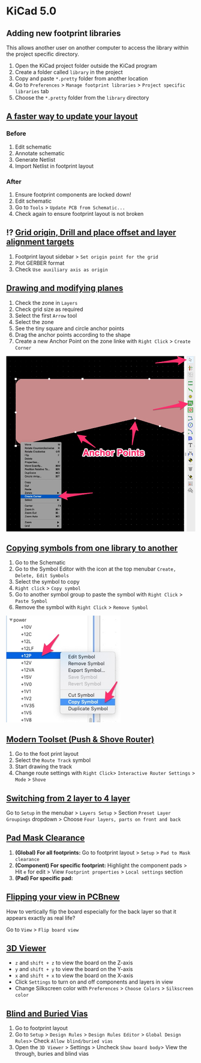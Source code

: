 # KiCad 5.0

## Adding new footprint libraries

This allows another user on another computer to access the library within the project specific directory.

1. Open the KiCad project folder outside the KiCad program
1. Create a folder called `library` in the project
1. Copy and paste `*.pretty` folder from another location
1. Go to `Preferences` > `Manage footprint libraries` > `Project specific libraries` tab
1. Choose the `*.pretty` folder from the `library` directory

## [A faster way to update your layout](https://www.youtube.com/watch?v=FO7sArFLOdk)

### Before

1. Edit schematic
1. Annotate schematic
1. Generate Netlist
1. Import Netlist in footprint layout

### After

1. Ensure footprint components are locked down!
1. Edit schematic
1. Go to `Tools` > `Update PCB from Schematic...`
1. Check again to ensure footprint layout is not broken

## ⁉️ [Grid origin, Drill and place offset and layer alignment targets](https://www.youtube.com/watch?v=lWyEiKdQi4k)



1. Footprint layout sidebar > `Set origin point for the grid`
1. Plot GERBER format
1. Check `Use auxiliary axis as origin`

## [Drawing and modifying planes](https://www.youtube.com/watch?v=jEDCzisf0Rk)

1. Check the zone in `Layers`
2. Check grid size as required
3.  Select the first `Arrow` tool
4. Select the zone
5. See the tiny square and circle anchor points
6. Drag the anchor points according to the shape 
7. Create a new Anchor Point on the zone linke with  `Right Click` > `Create Corner`

![](images/create-corner.jpg)



## [Copying symbols from one library to another](https://www.youtube.com/watch?v=Dd7KLLg59O0)

1. Go to the Schematic
2. Go to the Symbol Editor with the icon at the top menubar `Create, Delete, Edit Symbols`
3. Select the symbol to copy
4. `Right click` > `Copy symbol`
5. Go to another symbol group to paste the symbol with `Right Click` > `Paste Symbol`
6. Remove the symbol with `Right Click` > `Remove Symbol`

![](images/copy-paste-remove-symbol.jpg)

## [Modern Toolset (Push & Shove Router)](https://www.youtube.com/watch?v=wkL0WoKleYU)

1. Go to the foot print layout
2. Select the `Route Track` symbol
3. Start drawing the track
4. Change route settings with `Right Click`> `Interactive Router Settings` > `Mode` > `Shove`

## [Switching from 2 layer to 4 layer](https://www.youtube.com/watch?v=OBY1GuCmgPY)

Go to `Setup` in the menubar > `Layers Setup` > Section `Preset Layer Groupings` dropdown > Choose `Four layers, parts on front and back` 

## [Pad Mask Clearance](https://www.youtube.com/watch?v=qrlE_UGiBuU)

1. **(Global) For all footprints:** Go to footprint layout > `Setup` > `Pad to Mask clearance`
2. **(Component) For specific footprint:** Highlight the component pads > Hit `e` for edit > View `Footprint properties` > `Local settings` section
3. **(Pad) For specific pad:**

## [Flipping your view in PCBnew](https://www.youtube.com/watch?v=OwOlJv5TwrA)

How to vertically flip the board especially for the back layer so that it appears exactly as real life?

Go to `View` > `Flip board view`

## [3D Viewer](https://www.youtube.com/watch?v=lu41QO-K7GQ)

- `z` and `shift + z` to view the board on the Z-axis
- `y` and `shift + y` to view the board on the Y-axis
- `x` and `shift + x` to view the board on the X-axis
- Click `Settings` to turn on and off components and layers in view
- Change Silkscreen color with `Preferences` > `Choose Colors` > `Silkscreen color`

## [Blind and Buried Vias](https://www.youtube.com/watch?v=H8tPb9ekhLw)

1. Go to footprint layout
2. Go to `Setup` > `Design Rules` > `Design Rules Editor` > `Global Design Rules`> Check `Allow blind/buried vias`
3. Open the `3D Viewer` > Settings > Uncheck `Show board body`> View the through, buries and blind vias



